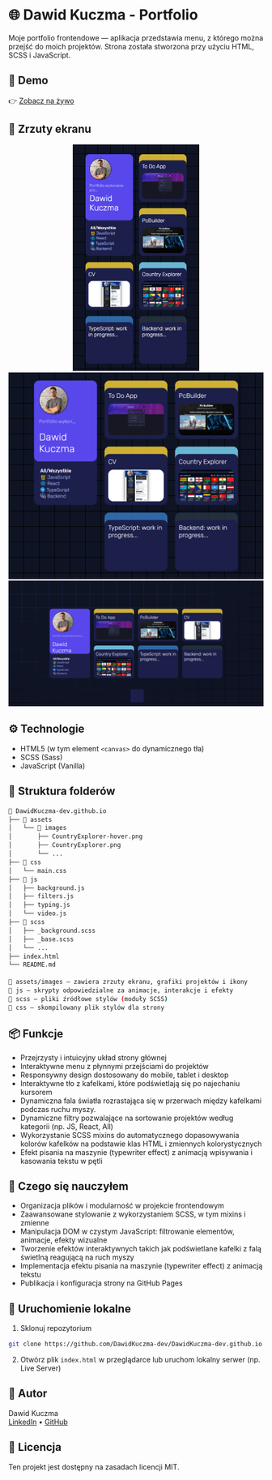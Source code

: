 # 🌐 Dawid Kuczma - Portfolio

Moje portfolio frontendowe — aplikacja przedstawia menu, z którego można przejść do moich projektów. Strona została stworzona przy użyciu HTML, SCSS i JavaScript.

## 🔗 Demo

👉 [Zobacz na żywo](https://dawidkuczma-dev.github.io)

## 📸 Zrzuty ekranu

<p align="center">
  <img src="assets/images/screenshot-mobile.png" width="250" alt="Mobile" />
  <img src="assets/images/screenshot-tablet.png" width="550" alt="Tablet" />
  <img src="assets/images/screenshot-desktop.png" width="800" alt="Desktop" />
</p>


## ⚙️ Technologie

- HTML5 (w tym element `<canvas>` do dynamicznego tła)
- SCSS (Sass)
- JavaScript (Vanilla)

## 📁 Struktura folderów

```bash
📁 DawidKuczma-dev.github.io
├── 📁 assets
│   └── 📁 images
│       ├── CountryExplorer-hover.png
│       ├── CountryExplorer.png
│       └── ...
├── 📁 css
│   └── main.css
├── 📁 js
│   ├── background.js
│   ├── filters.js
│   ├── typing.js
│   └── video.js
├── 📁 scss
│   ├── _background.scss
│   ├── _base.scss
│   └── ...
├── index.html
└── README.md

📁 assets/images – zawiera zrzuty ekranu, grafiki projektów i ikony  
📁 js – skrypty odpowiedzialne za animacje, interakcje i efekty  
📁 scss – pliki źródłowe stylów (moduły SCSS)  
📁 css – skompilowany plik stylów dla strony

```

## 📦 Funkcje

- Przejrzysty i intuicyjny układ strony głównej
- Interaktywne menu z płynnymi przejściami do projektów
- Responsywny design dostosowany do mobile, tablet i desktop
- Interaktywne tło z kafelkami, które podświetlają się po najechaniu kursorem
- Dynamiczna fala światła rozrastająca się w przerwach między kafelkami podczas ruchu myszy.
- Dynamiczne filtry pozwalające na sortowanie projektów według kategorii (np. JS, React, All)
- Wykorzystanie SCSS mixins do automatycznego dopasowywania kolorów kafelków na podstawie klas HTML i zmiennych kolorystycznych
- Efekt pisania na maszynie (typewriter effect) z animacją wpisywania i kasowania tekstu w pętli

## 🧠 Czego się nauczyłem

- Organizacja plików i modularność w projekcie frontendowym
- Zaawansowane stylowanie z wykorzystaniem SCSS, w tym mixins i zmienne
- Manipulacja DOM w czystym JavaScript: filtrowanie elementów, animacje, efekty wizualne
- Tworzenie efektów interaktywnych takich jak podświetlane kafelki z falą świetlną reagującą na ruch myszy
- Implementacja efektu pisania na maszynie (typewriter effect) z animacją tekstu
- Publikacja i konfiguracja strony na GitHub Pages

## 🚀 Uruchomienie lokalne

1. Sklonuj repozytorium  
```bash
git clone https://github.com/DawidKuczma-dev/DawidKuczma-dev.github.io
```
2. Otwórz plik `index.html` w przeglądarce lub uruchom lokalny serwer (np. Live Server)

## 📇 Autor

Dawid Kuczma  
[LinkedIn](https://www.linkedin.com/in/dawid-kuczma-a60836369/) • [GitHub](https://github.com/DawidKuczma-dev)

## 📝 Licencja

Ten projekt jest dostępny na zasadach licencji MIT.






